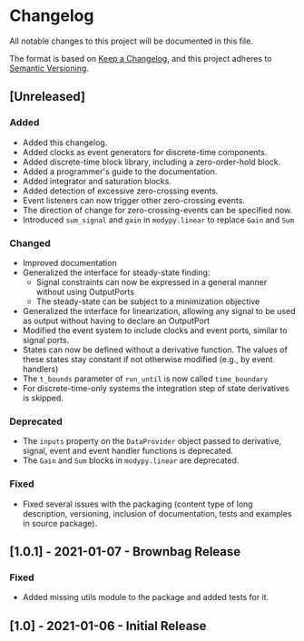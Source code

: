 # Changelog
All notable changes to this project will be documented in this file.

The format is based on [Keep a Changelog](https://keepachangelog.com/en/1.0.0/),
and this project adheres to [Semantic Versioning](https://semver.org/spec/v2.0.0.html).

## [Unreleased]
### Added
- Added this changelog.
- Added clocks as event generators for discrete-time components.
- Added discrete-time block library, including a zero-order-hold block.
- Added a programmer's guide to the documentation.
- Added integrator and saturation blocks.
- Added detection of excessive zero-crossing events.
- Event listeners can now trigger other zero-crossing events.
- The direction of change for zero-crossing-events can be specified now.
- Introduced ``sum_signal`` and ``gain`` in ``modypy.linear`` to replace
  ``Gain`` and ``Sum``
### Changed
- Improved documentation
- Generalized the interface for steady-state finding:
    - Signal constraints can now be expressed in a general manner without using
      OutputPorts 
    - The steady-state can be subject to a minimization objective
- Generalized the interface for linearization, allowing any signal to be used as
  output without having to declare an OutputPort
- Modified the event system to include clocks and event ports, similar to signal
  ports.
- States can now be defined without a derivative function. The values of these
  states stay constant if not otherwise modified (e.g., by event handlers)
- The ``t_bounds`` parameter of ``run_until`` is now called ``time_boundary``
- For discrete-time-only systems the integration step of state derivatives is
  skipped.
### Deprecated
- The ``inputs`` property on the ``DataProvider`` object passed to derivative,
  signal, event and event handler functions is deprecated.
- The ``Gain`` and ``Sum`` blocks in ``modypy.linear`` are deprecated.
### Fixed
- Fixed several issues with the packaging (content type of long description,
  versioning, inclusion of documentation, tests and examples in source package).

## [1.0.1] - 2021-01-07 - Brownbag Release
### Fixed
- Added missing utils module to the package and added tests for it.

## [1.0] - 2021-01-06 - Initial Release
